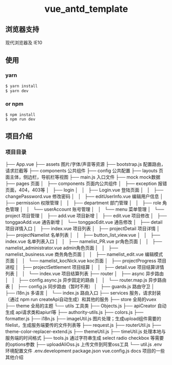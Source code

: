 <h1 align="center">vue_antd_template</h1>

## 浏览器支持
现代浏览器及 IE10

## 使用
### yarn
```bash
$ yarn install
$ yarn dev
```
### or npm
```
$ npm install
$ npm run dev
```
## 项目介绍
### 项目目录
├── App.vue
├── assets 图片/字体/声音等资源
├── bootstrap.js 配置路由，请求拦截等
├── components 公共组件
├── config 公共配置
├── layouts 页面主体，侧边栏，导航栏等视图
├── main.js 入口文件
├── mock mock数据
├── pages 页面
│   ├── components 页面内公共组件
│   ├── exception 报错页面，404，403等
│   ├── login
│   │   ├── Login.vue 登陆页面
│   │   ├── changePassword.vue 修改密码
│   │   ├── editUserInfo.vue 编辑用户信息
│   ├── permission 权限管理
│   │   ├── department  部门管理
│   │   ├── role 角色管理
│   │   └── userAccount 账号管理
│   │   └── menu 菜单管理
│   └── project 项目管理
│       ├── add.vue 项目新增
│       ├── edit.vue 项目修改
│       ├── tonggaoAdd.vue 通告新增
│       └── tonggaoEdit.vue 通告修改
│       ├── detail 项目详情入口
│       ├── index.vue 项目列表
│       ├── projectDetail 项目详情
│       ├── projectNamelist 名单列表
│       │   ├── button_list_view.vue 
│       │   ├── index.vue 名单列表入口
│       │   ├── namelist_PR.vue pr角色页面
│       │   ├── namelist_administrator.vue admin角色页面
│       │   ├── namelist_business.vue 商务角色页面
│       │   ├── namelist_edit.vue 编辑模式页面
│       │   └── namelist_kocNick.vue koc页面
│       ├── projectProgress 项目进程
│       ├── projectSettlement 项目结算
│       │   ├── detail.vue 项目结算详情列表
│       │   └── index.vue 项目结算列表
├── router
│   ├── async 异步路由
│   │   ├── config.async.js 异步固定的路由
│   │   └── router.map.js 异步路由表
│   ├── config.js 同步路由（暂时不用）
│   ├── guards.js 路由守卫
│   ├── i18n.js 多语言
│   └── index.js 路由入口
├── services 服务，请求封装（通过 npm run createApi自动生成）和其他的服务
├── store 全局的vuex
├── theme 全局的主题
└── utils 工具类
    ├── Objects.js
    ├── apiCreator 自动生成 api请求类和apiurl等
    ├── authority-utils.js
    ├── colors.js
    ├── formatter.js
    ├── i18n.js
    ├── imageUtil.js 图片处理；生成upload组件需要的filelist，生成服务端要传的文件列表等
    ├── request.js
    ├── routerUtil.js
    ├── theme-color-replacer-extend.js
    ├── themeUtil.js
    ├── timeUtil.js 处理本地与服务端的时间格式
    ├── tools.js 通过字符串生成 select radio checkbox 等需要的options参数
    ├── uploadAliOss.js 上传文件到阿里oss工具
    └── util.js
.env 环境配置文件
.env.development
package.json
vue.config.js
docs 项目的一些其他介绍

